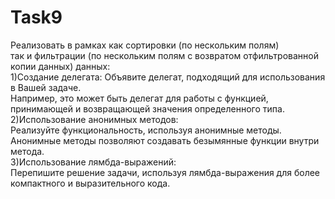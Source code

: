 # Task9

Реализовать в рамках как сортировки (по нескольким полям) <br>
так и фильтрации (по нескольким полям с возвратом отфильтрованной копии данных) данных:<br>
1)Создание делегата: Объявите делегат, подходящий для использования в Вашей задаче.<br> 
Например, это может быть делегат для работы с функцией, принимающей и возвращающей значения определенного типа.<br>
2)Использование анонимных методов: <br>
Реализуйте функциональность, используя анонимные методы.<br>
Анонимные методы позволяют создавать безымянные функции внутри метода.<br>
3)Использование лямбда-выражений:<br>
Перепишите решение задачи, используя лямбда-выражения для более компактного и выразительного кода.

